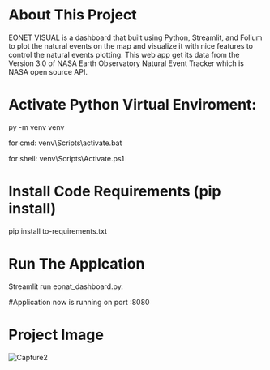 # About This Project
EONET VISUAL is a dashboard that built using Python, Streamlit, and Folium to plot the natural events on the map and visualize it with nice features to control the natural events plotting. This web app get its data from the Version 3.0 of NASA Earth Observatory Natural Event Tracker which is NASA open source API.

# Activate Python Virtual Enviroment:
py -m venv venv

for cmd: venv\Scripts\activate.bat

for shell: venv\Scripts\Activate.ps1

# Install Code Requirements (pip install)

pip install to-requirements.txt

# Run The Applcation
Streamlit run eonat_dashboard.py.

#Application now is running on port :8080

# Project Image

![Capture2](https://user-images.githubusercontent.com/71888968/177143191-1aef8db1-4462-4de6-bc31-b260d0bc529f.PNG)



